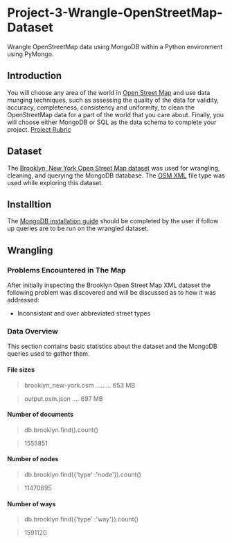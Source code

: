 # Project-3-Wrangle-OpenStreetMap-Dataset
Wrangle OpenStreetMap data using MongoDB within a Python environment using PyMongo.

## Introduction
You will choose any area of the world in [Open Street Map](https://www.openstreetmap.org) and use data munging techniques, such as assessing the quality of the data for validity, accuracy, completeness, consistency and uniformity, to clean the OpenStreetMap data for a part of the world that you care about. Finally, you will choose either MongoDB or SQL as the data schema to complete your project. [Project Rubric](https://review.udacity.com/#!/rubrics/25/view)

## Dataset
The [Brooklyn, New York Open Street Map dataset](https://mapzen.com/data/metro-extracts/metro/brooklyn_new-york/) was used for wrangling, cleaning, and querying the MongoDB database. The [OSM XML](https://s3.amazonaws.com/metro-extracts.mapzen.com/brooklyn_new-york.osm.bz2) file type was used while exploring this dataset.

## Installtion
The [MongoDB installation guide](https://docs.mongodb.com/v3.2/tutorial/install-mongodb-on-windows/) should be completed by the user if follow up queries are to be run on the wrangled dataset.

## Wrangling
### Problems Encountered in The Map
After initially inspecting the Brooklyn Open Street Map XML dataset the following problem was discovered and will be discussed as to how it was addressed:
- Inconsistant and over abbreviated street types

### Data Overview
This section contains basic statistics about the dataset and the MongoDB queries used to gather them.
                                                
#### File sizes
                                                
> brooklyn_new-york.osm ......... 653 MB

> output.osm.json .... 697 MB
                                                
#### Number of documents
                                                
> db.brooklyn.find().count()                                                

> 1555851
                                                
#### Number of nodes
                                                
> db.brooklyn.find({'type' :'node'}).count()

> 11470695
                                                
#### Number of ways
                                                
> db.brooklyn.find({'type' :'way'}).count()

> 1591120
                                                
